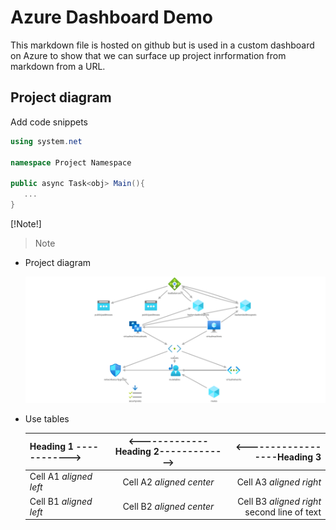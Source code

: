 # Azure Dashboard Demo

This markdown file is hosted on github but is used in a custom dashboard on Azure to show that we can surface up project inrformation from markdown from a URL.

## Project diagram

Add code snippets

```csharp
using system.net

namespace Project Namespace

public async Task<obj> Main(){
   ...
}
```

[!Note!]
>Note

- Project diagram

    ![project image](./images/img1.png)

- Use tables

    | Heading 1 ------------> | <-------------Heading 2-------------> | <------------------Heading 3 |  
    |:--------------------------|:---------------------------:|----------------------------:|  
    | Cell A1 *aligned left* | Cell A2 *aligned center*| Cell A3 *aligned right*|  
    | Cell B1 *aligned left* | Cell B2 *aligned center*| Cell B3 *aligned right*<br/>second line of text |
